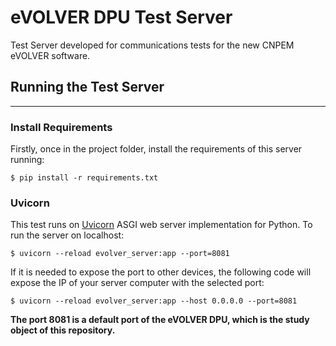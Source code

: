 # eVOLVER DPU Test Server
Test Server developed for communications tests for the new CNPEM eVOLVER software.

## Running the Test Server

---

### Install Requirements

Firstly, once in the project folder, install the requirements of this server running:

    $ pip install -r requirements.txt

### Uvicorn

This test runs on [Uvicorn](https://www.uvicorn.org/) ASGI web server implementation for Python. To run the server on localhost:

    $ uvicorn --reload evolver_server:app --port=8081

If it is needed to expose the port to other devices, the following code will expose the IP of your server computer with the selected port:

    $ uvicorn --reload evolver_server:app --host 0.0.0.0 --port=8081

**The port 8081 is a default port of the eVOLVER DPU, which is the study object of this repository.**
